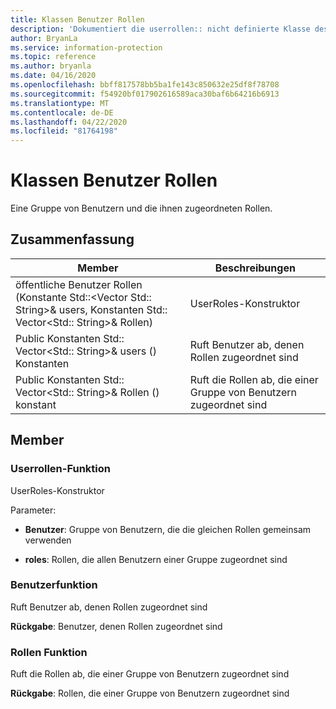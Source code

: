 ```yaml
---
title: Klassen Benutzer Rollen
description: 'Dokumentiert die userrollen:: nicht definierte Klasse des Microsoft Information Protection (MIP) SDK.'
author: BryanLa
ms.service: information-protection
ms.topic: reference
ms.author: bryanla
ms.date: 04/16/2020
ms.openlocfilehash: bbff817578bb5ba1fe143c850632e25df8f78708
ms.sourcegitcommit: f54920bf017902616589aca30baf6b64216b6913
ms.translationtype: MT
ms.contentlocale: de-DE
ms.lasthandoff: 04/22/2020
ms.locfileid: "81764198"
---
```

# <a name="class-userroles"></a>Klassen Benutzer Rollen 
Eine Gruppe von Benutzern und die ihnen zugeordneten Rollen.
  
## <a name="summary"></a>Zusammenfassung
 Member                        | Beschreibungen                                
--------------------------------|---------------------------------------------
öffentliche Benutzer Rollen (Konstante Std::\<Vector Std:: String\>& users, Konstanten Std:: Vector\<Std:: String\>& Rollen)  |  UserRoles-Konstruktor
Public Konstanten Std:: Vector\<Std:: String\>& users () Konstanten  |  Ruft Benutzer ab, denen Rollen zugeordnet sind
Public Konstanten Std:: Vector\<Std:: String\>& Rollen () konstant  |  Ruft die Rollen ab, die einer Gruppe von Benutzern zugeordnet sind
  
## <a name="members"></a>Member
  
### <a name="userroles-function"></a>Userrollen-Funktion
UserRoles-Konstruktor

Parameter:  
* **Benutzer**: Gruppe von Benutzern, die die gleichen Rollen gemeinsam verwenden 


* **roles**: Rollen, die allen Benutzern einer Gruppe zugeordnet sind


  
### <a name="users-function"></a>Benutzerfunktion
Ruft Benutzer ab, denen Rollen zugeordnet sind

  
**Rückgabe**: Benutzer, denen Rollen zugeordnet sind
  
### <a name="roles-function"></a>Rollen Funktion
Ruft die Rollen ab, die einer Gruppe von Benutzern zugeordnet sind

  
**Rückgabe**: Rollen, die einer Gruppe von Benutzern zugeordnet sind